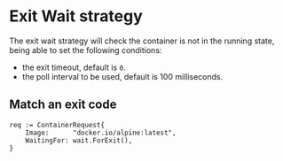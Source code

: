 # Exit Wait strategy

The exit wait strategy will check the container is not in the running state, being able to set the following conditions:

- the exit timeout, default is `0`.
- the poll interval to be used, default is 100 milliseconds.

## Match an exit code

```golang
req := ContainerRequest{
	Image:      "docker.io/alpine:latest",
	WaitingFor: wait.ForExit(),
}
```
